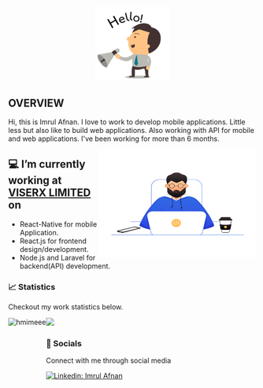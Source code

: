 
<div align="center">
<img src="https://github.com/imrul18/imrul18/raw/main/hello.gif" width="30%">
</div>

## OVERVIEW
Hi, this is Imrul Afnan. I love to work to develop mobile applications. Little less but also like to build web applications. Also working with API for mobile and web applications. I've been working for more than 6 months.

<img align="right" width="320" height="220" src="https://github.com/imrul18/imrul18/raw/main/coding.png">

 
## 💻 I’m currently working at <a href="https://viserx.com/">VISERX LIMITED</a> on 
 - React-Native for mobile Application.
 - React.js for frontend design/development.
 - Node.js and Laravel for backend(API) development.
 
 

### 📈 Statistics
Checkout my work statistics below.

 <img  height= "130" align="left" alt="hmimeee" src="https://github-readme-streak-stats.herokuapp.com/?user=imrul18&theme=dark&hide_border=true" />
 <img height= "130" src="https://github-readme-stats.vercel.app/api?username=imrul18&theme=dark&hide_border=true&show_icons=true&include_all_commits=true" />


### 💬 Socials
Connect with me through social media

[![Linkedin: Imrul Afnan](https://img.shields.io/badge/-ImrulAfnan-blue?style=flat-square&logo=Linkedin&logoColor=white&link=https://bd.linkedin.com/in/md-imrul-hosen-afnan-58415a210)](https://bd.linkedin.com/in/md-imrul-hosen-afnan-58415a210)
